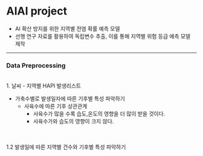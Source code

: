 AIAI project
============
- AI 확산 방지를 위한 지역별 전염 확률 예측 모델
- 선행 연구 자료를 활용하여 독립변수 추출, 이를 통해 지역별 위험 등급 예측 모델 제작
-----------------------------------------------

### Data Preprocessing
<br> 1. 날씨 - 지역별 HAPI 발생리스트
- 가축수별로 발생일자에 따른 기후별 특성 파악하기
  - 사육수에 따른 기후 상관관계
    - 사육수가 많을 수록 습도,온도의 영향을 더 많이 받을 것이다.
    - 사육수가와 습도의 영향이 크지 않다.
<br>
<br>1.2 발생일에 따른 지역별 건수와 기후별 특성 파악하기
<br>
<br>
<br>

